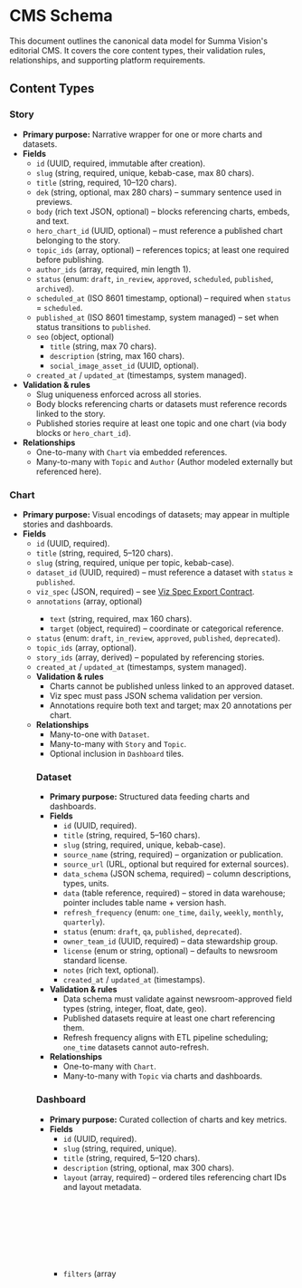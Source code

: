 # CMS Schema

This document outlines the canonical data model for Summa Vision's editorial CMS. It covers the core content types, their validation rules, relationships, and supporting platform requirements.

## Content Types

### Story
- **Primary purpose:** Narrative wrapper for one or more charts and datasets.
- **Fields**
  - `id` (UUID, required, immutable after creation).
  - `slug` (string, required, unique, kebab-case, max 80 chars).
  - `title` (string, required, 10–120 chars).
  - `dek` (string, optional, max 280 chars) – summary sentence used in previews.
  - `body` (rich text JSON, optional) – blocks referencing charts, embeds, and text.
  - `hero_chart_id` (UUID, optional) – must reference a published chart belonging to the story.
  - `topic_ids` (array<UUID>, optional) – references topics; at least one required before publishing.
  - `author_ids` (array<UUID>, required, min length 1).
  - `status` (enum: `draft`, `in_review`, `approved`, `scheduled`, `published`, `archived`).
  - `scheduled_at` (ISO 8601 timestamp, optional) – required when `status` = `scheduled`.
  - `published_at` (ISO 8601 timestamp, system managed) – set when status transitions to `published`.
  - `seo` (object, optional)
    - `title` (string, max 70 chars).
    - `description` (string, max 160 chars).
    - `social_image_asset_id` (UUID, optional).
  - `created_at` / `updated_at` (timestamps, system managed).
- **Validation & rules**
  - Slug uniqueness enforced across all stories.
  - Body blocks referencing charts or datasets must reference records linked to the story.
  - Published stories require at least one topic and one chart (via body blocks or `hero_chart_id`).
- **Relationships**
  - One-to-many with `Chart` via embedded references.
  - Many-to-many with `Topic` and `Author` (Author modeled externally but referenced here).

### Chart
- **Primary purpose:** Visual encodings of datasets; may appear in multiple stories and dashboards.
- **Fields**
  - `id` (UUID, required).
  - `title` (string, required, 5–120 chars).
  - `slug` (string, required, unique per topic, kebab-case).
  - `dataset_id` (UUID, required) – must reference a dataset with `status` ≥ `published`.
  - `viz_spec` (JSON, required) – see [Viz Spec Export Contract](#viz-spec-export-contract).
  - `annotations` (array<object>, optional)
    - `text` (string, required, max 160 chars).
    - `target` (object, required) – coordinate or categorical reference.
  - `status` (enum: `draft`, `in_review`, `approved`, `published`, `deprecated`).
  - `topic_ids` (array<UUID>, optional).
  - `story_ids` (array<UUID>, derived) – populated by referencing stories.
  - `created_at` / `updated_at` (timestamps, system managed).
- **Validation & rules**
  - Charts cannot be published unless linked to an approved dataset.
  - Viz spec must pass JSON schema validation per version.
  - Annotations require both text and target; max 20 annotations per chart.
- **Relationships**
  - Many-to-one with `Dataset`.
  - Many-to-many with `Story` and `Topic`.
  - Optional inclusion in `Dashboard` tiles.

### Dataset
- **Primary purpose:** Structured data feeding charts and dashboards.
- **Fields**
  - `id` (UUID, required).
  - `title` (string, required, 5–160 chars).
  - `slug` (string, required, unique, kebab-case).
  - `source_name` (string, required) – organization or publication.
  - `source_url` (URL, optional but required for external sources).
  - `data_schema` (JSON schema, required) – column descriptions, types, units.
  - `data` (table reference, required) – stored in data warehouse; pointer includes table name + version hash.
  - `refresh_frequency` (enum: `one_time`, `daily`, `weekly`, `monthly`, `quarterly`).
  - `status` (enum: `draft`, `qa`, `published`, `deprecated`).
  - `owner_team_id` (UUID, required) – data stewardship group.
  - `license` (enum or string, optional) – defaults to newsroom standard license.
  - `notes` (rich text, optional).
  - `created_at` / `updated_at` (timestamps).
- **Validation & rules**
  - Data schema must validate against newsroom-approved field types (string, integer, float, date, geo).
  - Published datasets require at least one chart referencing them.
  - Refresh frequency aligns with ETL pipeline scheduling; `one_time` datasets cannot auto-refresh.
- **Relationships**
  - One-to-many with `Chart`.
  - Many-to-many with `Topic` via charts and dashboards.

### Dashboard
- **Primary purpose:** Curated collection of charts and key metrics.
- **Fields**
  - `id` (UUID, required).
  - `slug` (string, required, unique).
  - `title` (string, required, 5–120 chars).
  - `description` (string, optional, max 300 chars).
  - `layout` (array<object>, required) – ordered tiles referencing chart IDs and layout metadata.
  - `filters` (array<object>, optional)
    - Each filter defines `field`, `type` (enum: categorical, numeric, temporal), `default`.
  - `status` (enum: `draft`, `in_review`, `approved`, `published`, `retired`).
  - `visibility` (enum: `internal`, `subscriber`, `public`).
  - `owner_team_id` (UUID, required).
  - `topic_ids` (array<UUID>, optional).
  - `created_at` / `updated_at` (timestamps).
- **Validation & rules**
  - Layout objects must include `chart_id`, `x`, `y`, `w`, `h`, and optional `min_w`/`min_h`.
  - All chart references must be to published charts.
  - Dashboards set to `public` must be reviewed by legal/compliance group (flag in workflow).
- **Relationships**
  - Many-to-many with `Chart` via layout tiles.
  - Many-to-many with `Topic`.
  - Linked to teams for ownership and permissions.

### Topic
- **Primary purpose:** Taxonomy categories unifying stories, charts, datasets, and dashboards.
- **Fields**
  - `id` (UUID, required).
  - `slug` (string, required, unique within taxonomy tree).
  - `name` (string, required, 3–60 chars).
  - `description` (string, optional, max 240 chars).
  - `parent_id` (UUID, optional) – null for root-level topics.
  - `status` (enum: `active`, `inactive`).
  - `created_at` / `updated_at` (timestamps).
- **Validation & rules**
  - Tree depth limited to 3 levels to maintain navigability.
  - `inactive` topics cannot be assigned to new content but remain on historical records.
- **Relationships**
  - Hierarchical self-referential tree.
  - Many-to-many with Story, Chart, Dataset, and Dashboard.

## Realtime Preview Requirements

- **Triggering**
  - Save events in the CMS should emit a preview payload for Story and Chart drafts.
  - Payloads include full story structure with resolved chart previews or isolated chart render data.
- **Transport**
  - WebSocket channel (`/preview`) keyed by draft ID; falls back to Server-Sent Events (SSE) when WebSockets unavailable.
  - Authentication via short-lived preview tokens scoped to user session and draft ID.
- **Rendering**
  - Preview clients must deserialize `viz_spec` for charts and hydrate dataset slices via preview API.
  - Support optimistic updates: UI should reflect local edits while awaiting confirmation.
- **Performance**
  - Target <500ms end-to-end latency for draft updates under normal load.
  - Throttle to 5 updates per second per draft to prevent overload; subsequent updates are coalesced.
- **Failure handling**
  - Fallback to manual refresh when transport unavailable; log and surface non-blocking toast notifications.

## Role-Based Permissions

- **Roles**
  - `Reporter`: create/edit stories and charts in draft; cannot publish.
  - `Editor`: full CRUD on stories/charts, can transition to `approved` or `published`.
  - `Data Analyst`: manage datasets and charts; publish datasets and charts but not stories.
  - `Audience`: view published dashboards/stories; no edit rights.
  - `Admin`: all permissions, including managing roles, topics, and workflow states.
- **Permissions Matrix Highlights**
  - Only Editors and Admins can change story status to `published` or `scheduled`.
  - Dataset publication requires Data Analyst + Editor dual approval (two-step workflow recorded in audit trail).
  - Dashboard visibility changes to `public` require Admin override.
  - Topic creation limited to Admin; reporters can request new topics via workflow comment.

## Workflow Statuses

- **Common transitions**
  - `draft` → `in_review` (Reporter submits for review).
  - `in_review` → `approved` (Editor sign-off).
  - `approved` → `scheduled` (optional, requires publish window).
  - `approved`/`scheduled` → `published` (Editor or Admin executes).
  - `published` → `archived`/`deprecated`/`retired` depending on content type.
- **Validation during transitions**
  - Automatic checks confirm required relationships (e.g., charts have published dataset) before allowing `approved`.
  - Publishing requires all linked records to be in a compatible state (no draft datasets, etc.).
  - Archiving retains references but removes items from public feeds.
- **Audit trail**
  - Every transition records actor, timestamp, and optional note.
  - Webhooks notify Slack/Teams channels for `published` and `archived` events.

## Viz Spec Export Contract

- **Versioning**
  - `viz_spec.version` follows semver (`major.minor.patch`).
  - Breaking schema changes increment `major`; renderer must refuse unsupported majors.
  - Minor versions add optional fields; patch versions include backward-compatible fixes.
- **Envelope**
  ```json
  {
    "version": "1.2.0",
    "chart_type": "line",
    "meta": {
      "title": "Seven-day moving average",
      "description": ""
    },
    "encodings": { ... },
    "data": {
      "dataset_id": "uuid",
      "transform": [ ... ]
    },
    "options": {
      "theme": "light",
      "interactions": {
        "tooltip": true,
        "highlight": "series"
      }
    }
  }
  ```
- **Required keys**
  - `version` (string, required).
  - `chart_type` (enum, required) – see compatible chart types.
  - `encodings` (object, required) – fields vary by chart type but must satisfy shared encoding schema.
  - `data` (object, required)
    - `dataset_id` (UUID, required).
    - `transform` (array, optional) – validated against transform DSL.
  - `options` (object, optional) – theming and interaction hints.
  - `meta` (object, optional) – human-readable context.
- **Compatible chart types**
  - `line`, `area`, `bar`, `stacked_bar`, `grouped_bar`, `scatter`, `bubble`, `pie`, `donut`, `histogram`, `heatmap`, `choropleth`, `table`.
  - Charts requiring geospatial encoding (`choropleth`, `heatmap`) must include `encodings.geo` block with geometry reference.
  - Table chart type expects `encodings.columns` array and optional `sortable` flag.
- **Validation**
  - JSON schema stored alongside renderer; charts fail validation if unknown chart_type or missing encoding requirements.
  - Renderer should log and ignore optional fields it does not recognize.
  - Exported spec must be deterministic; fields ordered and transforms hashed to ensure cache hits.

## Appendix: Relationship Diagram (Conceptual)

```
Topic <---> Story <----> Chart <----> Dataset
   ^          ^  ^          ^
   |          |  |          |
   |          |  +----------+
   |          |             \
   +----------+--------------> Dashboard
```

